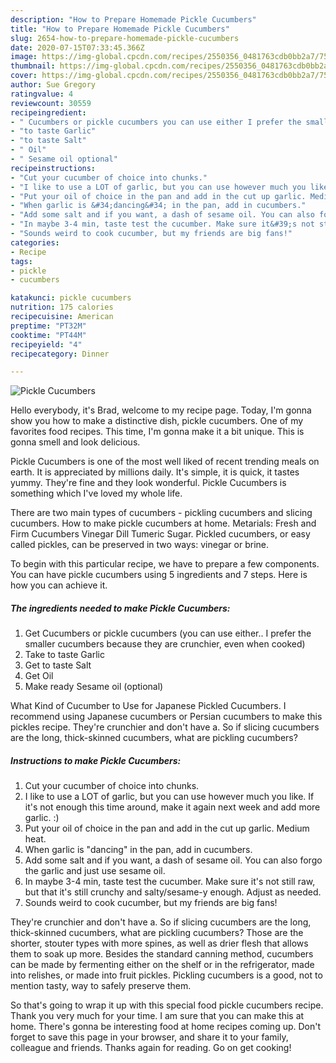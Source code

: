```yaml
---
description: "How to Prepare Homemade Pickle Cucumbers"
title: "How to Prepare Homemade Pickle Cucumbers"
slug: 2654-how-to-prepare-homemade-pickle-cucumbers
date: 2020-07-15T07:33:45.366Z
image: https://img-global.cpcdn.com/recipes/2550356_0481763cdb0bb2a7/751x532cq70/pickle-cucumbers-recipe-main-photo.jpg
thumbnail: https://img-global.cpcdn.com/recipes/2550356_0481763cdb0bb2a7/751x532cq70/pickle-cucumbers-recipe-main-photo.jpg
cover: https://img-global.cpcdn.com/recipes/2550356_0481763cdb0bb2a7/751x532cq70/pickle-cucumbers-recipe-main-photo.jpg
author: Sue Gregory
ratingvalue: 4
reviewcount: 30559
recipeingredient:
- " Cucumbers or pickle cucumbers you can use either I prefer the smaller cucumbers because they are crunchier even when cooked"
- "to taste Garlic"
- "to taste Salt"
- " Oil"
- " Sesame oil optional"
recipeinstructions:
- "Cut your cucumber of choice into chunks."
- "I like to use a LOT of garlic, but you can use however much you like. If it&#39;s not enough this time around, make it again next week and add more garlic. :)"
- "Put your oil of choice in the pan and add in the cut up garlic. Medium heat."
- "When garlic is &#34;dancing&#34; in the pan, add in cucumbers."
- "Add some salt and if you want, a dash of sesame oil. You can also forgo the garlic and just use sesame oil."
- "In maybe 3-4 min, taste test the cucumber. Make sure it&#39;s not still raw, but that it&#39;s still crunchy and salty/sesame-y enough. Adjust as needed."
- "Sounds weird to cook cucumber, but my friends are big fans!"
categories:
- Recipe
tags:
- pickle
- cucumbers

katakunci: pickle cucumbers 
nutrition: 175 calories
recipecuisine: American
preptime: "PT32M"
cooktime: "PT44M"
recipeyield: "4"
recipecategory: Dinner

---
```



![Pickle Cucumbers](https://img-global.cpcdn.com/recipes/2550356_0481763cdb0bb2a7/751x532cq70/pickle-cucumbers-recipe-main-photo.jpg)

Hello everybody, it's Brad, welcome to my recipe page. Today, I'm gonna show you how to make a distinctive dish, pickle cucumbers. One of my favorites food recipes. This time, I'm gonna make it a bit unique. This is gonna smell and look delicious.

Pickle Cucumbers is one of the most well liked of recent trending meals on earth. It is appreciated by millions daily. It's simple, it is quick, it tastes yummy. They're fine and they look wonderful. Pickle Cucumbers is something which I've loved my whole life.

There are two main types of cucumbers - pickling cucumbers and slicing cucumbers. How to make pickle cucumbers at home. Metarials: Fresh and Firm Cucumbers Vinegar Dill Tumeric Sugar. Pickled cucumbers, or easy called pickles, can be preserved in two ways: vinegar or brine.


To begin with this particular recipe, we have to prepare a few components. You can have pickle cucumbers using 5 ingredients and 7 steps. Here is how you can achieve it.

<!--inarticleads1-->

##### The ingredients needed to make Pickle Cucumbers:

1. Get  Cucumbers or pickle cucumbers (you can use either.. I prefer the smaller cucumbers because they are crunchier, even when cooked)
1. Take to taste Garlic
1. Get to taste Salt
1. Get  Oil
1. Make ready  Sesame oil (optional)


What Kind of Cucumber to Use for Japanese Pickled Cucumbers. I recommend using Japanese cucumbers or Persian cucumbers to make this pickles recipe. They&#39;re crunchier and don&#39;t have a. So if slicing cucumbers are the long, thick-skinned cucumbers, what are pickling cucumbers? 

<!--inarticleads2-->

##### Instructions to make Pickle Cucumbers:

1. Cut your cucumber of choice into chunks.
1. I like to use a LOT of garlic, but you can use however much you like. If it&#39;s not enough this time around, make it again next week and add more garlic. :)
1. Put your oil of choice in the pan and add in the cut up garlic. Medium heat.
1. When garlic is &#34;dancing&#34; in the pan, add in cucumbers.
1. Add some salt and if you want, a dash of sesame oil. You can also forgo the garlic and just use sesame oil.
1. In maybe 3-4 min, taste test the cucumber. Make sure it&#39;s not still raw, but that it&#39;s still crunchy and salty/sesame-y enough. Adjust as needed.
1. Sounds weird to cook cucumber, but my friends are big fans!


They&#39;re crunchier and don&#39;t have a. So if slicing cucumbers are the long, thick-skinned cucumbers, what are pickling cucumbers? Those are the shorter, stouter types with more spines, as well as drier flesh that allows them to soak up more. Besides the standard canning method, cucumbers can be made by fermenting either on the shelf or in the refrigerator, made into relishes, or made into fruit pickles. Pickling cucumbers is a good, not to mention tasty, way to safely preserve them. 

So that's going to wrap it up with this special food pickle cucumbers recipe. Thank you very much for your time. I am sure that you can make this at home. There's gonna be interesting food at home recipes coming up. Don't forget to save this page in your browser, and share it to your family, colleague and friends. Thanks again for reading. Go on get cooking!
